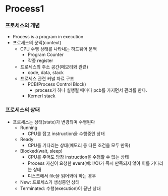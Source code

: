 # Process1

### 프로세스의 개념

- Process is a program in execution
- 프로세스의 문맥(context)
  - CPU 수행 상태를 나타내는 하드웨어 문맥
    - Program Counter
    - 각종 register
  - 프로세스의 주소 공간(메모리와 관련)
    - code, data, stack
  - 프로세스 관련 커널 자료 구조
    - PCB(Process Control Block)
      - process가 하나 실행될 때마다 pcb를 가지면서 관리를 한다.
    - Kernerl stack



### 프로세스의 상태

- 프로세스는 상태(state)가 변경되며 수행된다
  - Running
    - CPU를 잡고 instruction을 수행중인 상태
  - Ready
    - CPU를 기다리는 상태(메모리 등 다른 조건을 모두 만족)
  - Blocked(wait, sleep)
    - CPU를 주어도 당장 instruction을 수행할 수 없는 상태
    - Process 자신이 요청한 event(예: I/O)가 즉시 만족되지 않아 이를 기다리는 상태
    - 디스크에서 file을 읽어와야 하는 경우
  - New: 프로세스가 생성중인 상태
  - Terminated: 수행(execution)이 끝난 상태
